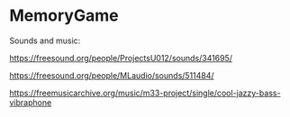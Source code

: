 ﻿# MemoryGame

Sounds and music:

https://freesound.org/people/ProjectsU012/sounds/341695/

https://freesound.org/people/MLaudio/sounds/511484/

https://freemusicarchive.org/music/m33-project/single/cool-jazzy-bass-vibraphone
